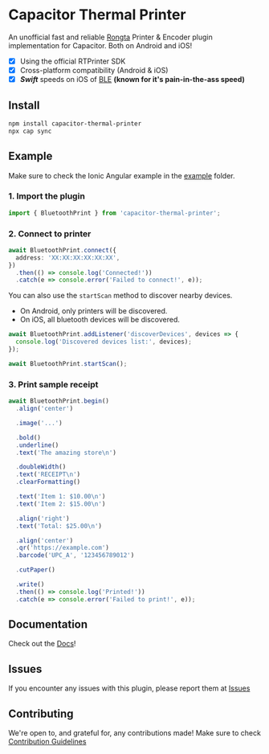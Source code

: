 # Capacitor Thermal Printer

An unofficial fast and reliable [Rongta](https://www.rongtatech.com/) Printer & Encoder plugin implementation for Capacitor. Both on Android and iOS!

- [x] Using the official RTPrinter SDK
- [x] Cross-platform compatibility (Android & iOS)
- [x] **_Swift_** speeds on iOS of [BLE](https://en.wikipedia.org/wiki/Bluetooth_Low_Energy) **(known for it's pain-in-the-ass speed)**

## Install

```bash
npm install capacitor-thermal-printer
npx cap sync
```

## Example

Make sure to check the Ionic Angular example in the [example](./example) folder.

### 1. Import the plugin

```ts
import { BluetoothPrint } from 'capacitor-thermal-printer';
```

### 2. Connect to printer

```ts
await BluetoothPrint.connect({
  address: 'XX:XX:XX:XX:XX:XX',
})
  .then(() => console.log('Connected!'))
  .catch(e => console.error('Failed to connect!', e));
```

You can also use the `startScan` method to discover nearby devices.

- On Android, only printers will be discovered.
- On iOS, all bluetooth devices will be discovered.

```ts
await BluetoothPrint.addListener('discoverDevices', devices => {
  console.log('Discovered devices list:', devices);
});

await BluetoothPrint.startScan();
```

### 3. Print sample receipt

```ts
await BluetoothPrint.begin()
  .align('center')

  .image('...')

  .bold()
  .underline()
  .text('The amazing store\n')

  .doubleWidth()
  .text('RECEIPT\n')
  .clearFormatting()

  .text('Item 1: $10.00\n')
  .text('Item 2: $15.00\n')

  .align('right')
  .text('Total: $25.00\n')

  .align('center')
  .qr('https://example.com')
  .barcode('UPC_A', '123456789012')

  .cutPaper()

  .write()
  .then(() => console.log('Printed!'))
  .catch(e => console.error('Failed to print!', e));
```

## Documentation

Check out the [Docs](./docs/README.md)!

## Issues

If you encounter any issues with this plugin, please report them at [Issues](https://github.com/Malik12tree/capacitor-thermal-printer/issues)

## Contributing

We're open to, and grateful for, any contributions made! Make sure to check [Contribution Guidelines](./CONTRIBUTING.md)
